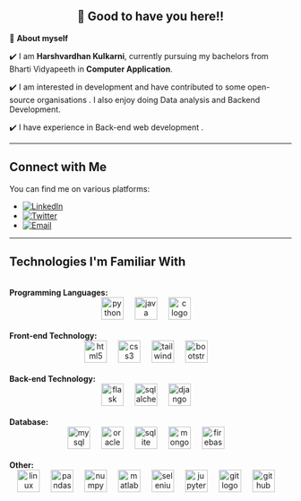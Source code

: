 <!-- README FILE CODE -->



<!-- WAKING HAND WITH GOOD TO HAVE YOU TEXT-->
<h2 align=center>👋 Good to have you here!!</h2>


<!--ABOUT ME CODE-->
🌱 **About myself**<br>

✔️ I am **Harshvardhan Kulkarni**, currently pursuing my bachelors from Bharti Vidyapeeth in **Computer Application**. <br>

✔️ I am interested in development and have contributed to some open-source organisations . I also enjoy doing Data analysis and Backend Development. <br>

✔️ I have experience in Back-end web development .

<hr>

<!--NOMINATION FOR STAR GIT LINK CODE
<a href="https://stars.github.com/nominate/">You love what you see , Nominate me for GitHub Star </a>-->

<!-- CONNECT WITH ME -->
<h2>Connect with Me</h2>
<p>
  You can find me on various platforms:
  <ul>
    <li>
      <a href="https://www.linkedin.com/in/harshvardhan-kulkarni/">
        <img src="https://img.shields.io/badge/-HarshvardhanKulkarni-blue?style=flat-square&logo=Linkedin&logoColor=white" alt="LinkedIn" />
      </a>
    </li>
    <li>
      <a href="https://twitter.com/harshkullkarni">
        <img src="https://img.shields.io/badge/-harshkulllkarni-blue?style=flat-square&logo=Twitter&logoColor=white" alt="Twitter" />
      </a>
    </li>
    <li>
      <a href="mailto:harshkulkarni78@gmail.com">
        <img src="https://img.shields.io/badge/-harshkulkarni78@gmail.com-c14438?style=flat-square&logo=Gmail&logoColor=white" alt="Email" />
      </a>
    </li>
  </ul>
</p>

---
<!-- TECHNOLOGIES -->
<h2>Technologies I'm Familiar With</h2>
<br>
<b>Programming Languages:</b>
<div align="center">
  <img src="https://cdn.jsdelivr.net/gh/devicons/devicon/icons/python/python-original.svg" height="40" alt="python logo"  />
  <img width="12" />
  <img src="https://cdn.jsdelivr.net/gh/devicons/devicon/icons/java/java-original.svg" height="40" alt="java logo"  />
  <img width="12" />
  <img src="https://cdn.jsdelivr.net/gh/devicons/devicon/icons/c/c-original.svg" height="40" alt="c logo"  />
  <img width="12" />
</div>
<br>
<b>Front-end Technology:</b>
 <div align="center">
  <img src="https://cdn.jsdelivr.net/gh/devicons/devicon/icons/html5/html5-original.svg" height="40" alt="html5 logo"  />
  <img width="12" />
  <img src="https://cdn.jsdelivr.net/gh/devicons/devicon/icons/css3/css3-original.svg" height="40" alt="css3 logo"  />
  <img width="12" />
  <img src="https://cdn.jsdelivr.net/gh/devicons/devicon/icons/tailwindcss/tailwindcss-plain.svg" height="40" alt="tailwindcss logo"  />
  <img width="12" />
  <img src="https://cdn.jsdelivr.net/gh/devicons/devicon/icons/bootstrap/bootstrap-original.svg" height="40" alt="bootstrap logo"  />
  <img width="12" />
 </div>
 <br>
<b>Back-end Technology:</b>
 <div align="center">
  <img src="https://cdn.jsdelivr.net/gh/devicons/devicon/icons/flask/flask-original.svg" height="40" alt="flask logo"  />
  <img width="12" />
  <img src="https://cdn.jsdelivr.net/gh/devicons/devicon/icons/sqlalchemy/sqlalchemy-original.svg" height="40" alt="sqlalchemy logo"  />
  <img width="12" />
  <img src="https://cdn.jsdelivr.net/gh/devicons/devicon/icons/django/django-plain.svg" height="40" alt="django logo"  />
  <img width="12" />
 </div>
  <br>
<b>Database:</b>
 <div align="center">
  <img src="https://cdn.jsdelivr.net/gh/devicons/devicon/icons/mysql/mysql-original.svg" height="40" alt="mysql logo"  />
  <img width="12" />
  <img src="https://cdn.jsdelivr.net/gh/devicons/devicon/icons/oracle/oracle-original.svg" height="40" alt="oracle logo"  />
  <img width="12" />
  <img src="https://cdn.jsdelivr.net/gh/devicons/devicon/icons/sqlite/sqlite-original.svg" height="40" alt="sqlite logo"  />
  <img width="12" />
  <img src="https://cdn.jsdelivr.net/gh/devicons/devicon/icons/mongodb/mongodb-original.svg" height="40" alt="mongodb logo"  />
  <img width="12" />
  <img src="https://cdn.jsdelivr.net/gh/devicons/devicon/icons/firebase/firebase-plain.svg" height="40" alt="firebase logo"  />
  <img width="12" />
 </div>
  <br>
<b>Other:</b>
 <div align="center">
  <img src="https://cdn.jsdelivr.net/gh/devicons/devicon/icons/linux/linux-original.svg" height="40" alt="linux logo"  />
  <img width="12" />
  <img src="https://cdn.jsdelivr.net/gh/devicons/devicon/icons/pandas/pandas-original.svg" height="40" alt="pandas logo"  />
  <img width="12" />
  <img src="https://cdn.jsdelivr.net/gh/devicons/devicon/icons/numpy/numpy-original.svg" height="40" alt="numpy logo"  />
  <img width="12" />
  <img src="https://cdn.jsdelivr.net/gh/devicons/devicon/icons/matlab/matlab-original.svg" height="40" alt="matlab logo"  />
  <img width="12" />
  <img src="https://cdn.jsdelivr.net/gh/devicons/devicon/icons/selenium/selenium-original.svg" height="40" alt="selenium logo"  />
  <img width="12" />
  <img src="https://cdn.jsdelivr.net/gh/devicons/devicon/icons/jupyter/jupyter-original.svg" height="40" alt="jupyter logo"  />
  <img width="12" />
  <img src="https://cdn.jsdelivr.net/gh/devicons/devicon/icons/git/git-original.svg" height="40" alt="git logo"  />
  <img width="12" />
  <img src="https://cdn.jsdelivr.net/gh/devicons/devicon/icons/github/github-original.svg" height="40" alt="github logo"  />
  <img width="12" />
</div>

<!-- --- -->
<!-- STATISTICS ABOUT PROFILE -->
<!-- 📶 Stats:<br>-->
 
<!--  TOP LANGUAGES STATISTICS -->
<!-- [![Top Langs](https://github-readme-stats.vercel.app/api/top-langs/?username=harshvardhankulkarni&theme=dark&layout=compact&align=right&width=40%)](https://github.com/anuraghazra/github-readme-stats) 
  </code>-->
<!--</p>-->

